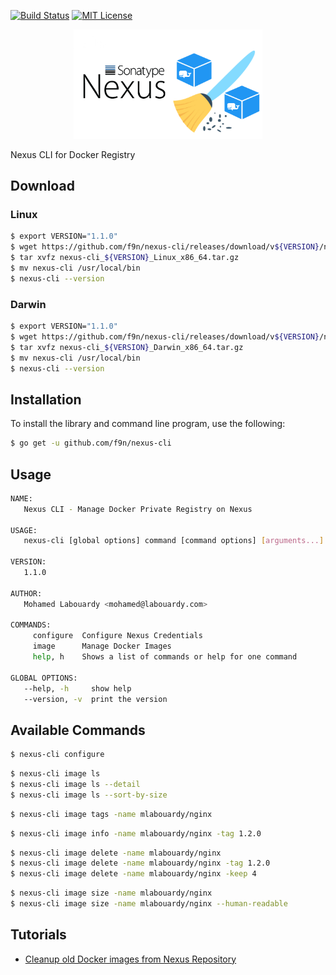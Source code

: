 [![Build Status](https://cloud.drone.io/api/badges/f9n/nexus-cli/status.svg)](https://cloud.drone.io/f9n/nexus-cli) [![MIT License](http://img.shields.io/badge/license-MIT-blue.svg?style=flat)](LICENSE)

<div align="center">
<img src="docs/pics/logo.png" width="60%"/>
</div>

Nexus CLI for Docker Registry

## Download

### Linux

```bash
$ export VERSION="1.1.0"
$ wget https://github.com/f9n/nexus-cli/releases/download/v${VERSION}/nexus-cli_${VERSION}_Linux_x86_64.tar.gz
$ tar xvfz nexus-cli_${VERSION}_Linux_x86_64.tar.gz
$ mv nexus-cli /usr/local/bin
$ nexus-cli --version
```

### Darwin

```bash
$ export VERSION="1.1.0"
$ wget https://github.com/f9n/nexus-cli/releases/download/v${VERSION}/nexus-cli_${VERSION}_Darwin_x86_64.tar.gz
$ tar xvfz nexus-cli_${VERSION}_Darwin_x86_64.tar.gz
$ mv nexus-cli /usr/local/bin
$ nexus-cli --version
```

## Installation

To install the library and command line program, use the following:

```bash
$ go get -u github.com/f9n/nexus-cli
```

## Usage

```bash
NAME:
   Nexus CLI - Manage Docker Private Registry on Nexus

USAGE:
   nexus-cli [global options] command [command options] [arguments...]

VERSION:
   1.1.0

AUTHOR:
   Mohamed Labouardy <mohamed@labouardy.com>

COMMANDS:
     configure  Configure Nexus Credentials
     image      Manage Docker Images
     help, h    Shows a list of commands or help for one command

GLOBAL OPTIONS:
   --help, -h     show help
   --version, -v  print the version

```

## Available Commands

```bash
$ nexus-cli configure
```

```bash
$ nexus-cli image ls
$ nexus-cli image ls --detail
$ nexus-cli image ls --sort-by-size
```

```bash
$ nexus-cli image tags -name mlabouardy/nginx
```

```bash
$ nexus-cli image info -name mlabouardy/nginx -tag 1.2.0
```

```bash
$ nexus-cli image delete -name mlabouardy/nginx
$ nexus-cli image delete -name mlabouardy/nginx -tag 1.2.0
$ nexus-cli image delete -name mlabouardy/nginx -keep 4
```

```bash
$ nexus-cli image size -name mlabouardy/nginx
$ nexus-cli image size -name mlabouardy/nginx --human-readable
```
## Tutorials

* [Cleanup old Docker images from Nexus Repository](http://www.blog.labouardy.com/cleanup-old-docker-images-from-nexus-repository/)
